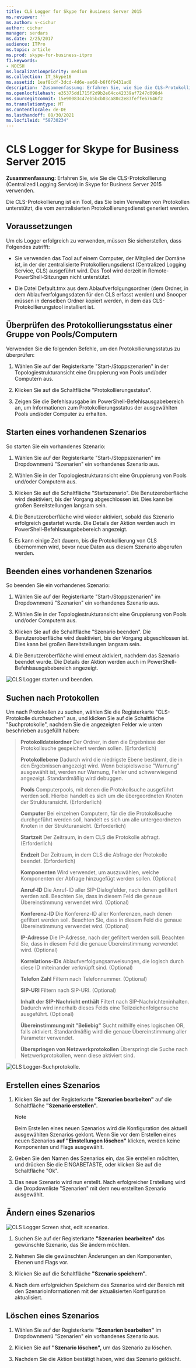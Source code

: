 ```yaml
---
title: CLS Logger for Skype for Business Server 2015
ms.reviewer: ''
ms.author: v-cichur
author: cichur
manager: serdars
ms.date: 2/25/2017
audience: ITPro
ms.topic: article
ms.prod: skype-for-business-itpro
f1.keywords:
- NOCSH
ms.localizationpriority: medium
ms.collection: IT_Skype16
ms.assetid: 1eaf8cdf-3dcd-4d6e-ae68-b6f6f9431ad8
description: 'Zusammenfassung: Erfahren Sie, wie Sie die CLS-Protokollierung (Centralized Logging Service) in Skype for Business Server 2015 verwenden.'
ms.openlocfilehash: e35375dd1715f2d9b2e64cc42339af7247d098d4
ms.sourcegitcommit: 15e90083c47eb5bcb03ca80c2e83feffe67646f2
ms.translationtype: MT
ms.contentlocale: de-DE
ms.lasthandoff: 08/30/2021
ms.locfileid: "58730234"
---
```

# <a name="cls-logger-for-skype-for-business-server-2015"></a>CLS Logger for Skype for Business Server 2015
 
**Zusammenfassung:** Erfahren Sie, wie Sie die CLS-Protokollierung (Centralized Logging Service) in Skype for Business Server 2015 verwenden.
  
Die CLS-Protokollierung ist ein Tool, das Sie beim Verwalten von Protokollen unterstützt, die vom zentralisierten Protokollierungsdienst generiert werden.
  
## <a name="prerequisites"></a>Voraussetzungen

Um cls Logger erfolgreich zu verwenden, müssen Sie sicherstellen, dass Folgendes zutrifft:
  
- Sie verwenden das Tool auf einem Computer, der Mitglied der Domäne ist, in der der zentralisierte Protokollierungsdienst (Centralized Logging Service, CLS) ausgeführt wird. Das Tool wird derzeit in Remote-PowerShell-Sitzungen nicht unterstützt.
    
- Die Datei Default.tmx aus dem Ablaufverfolgungsordner (dem Ordner, in dem Ablaufverfolgungsdaten für den CLS erfasst werden) und Snooper müssen in denselben Ordner kopiert werden, in dem das CLS-Protokollierungstool installiert ist.
    
## <a name="check-the-logging-status-of-a-set-of-poolscomputers"></a>Überprüfen des Protokollierungsstatus einer Gruppe von Pools/Computern

Verwenden Sie die folgenden Befehle, um den Protokollierungsstatus zu überprüfen:
  
1. Wählen Sie auf der Registerkarte "Start-/Stoppszenarien" in der Topologiestrukturansicht eine Gruppierung von Pools und/oder Computern aus.
    
2. Klicken Sie auf die Schaltfläche "Protokollierungsstatus".
    
3. Zeigen Sie die Befehlsausgabe im PowerShell-Befehlsausgabebereich an, um Informationen zum Protokollierungsstatus der ausgewählten Pools und/oder Computer zu erhalten.
    
## <a name="start-an-existing-scenario"></a>Starten eines vorhandenen Szenarios

So starten Sie ein vorhandenes Szenario:
  
1. Wählen Sie auf der Registerkarte "Start-/Stoppszenarien" im Dropdownmenü "Szenarien" ein vorhandenes Szenario aus.
    
2. Wählen Sie in der Topologiestrukturansicht eine Gruppierung von Pools und/oder Computern aus.
    
3. Klicken Sie auf die Schaltfläche "Startszenario". Die Benutzeroberfläche wird deaktiviert, bis der Vorgang abgeschlossen ist. Dies kann bei großen Bereitstellungen langsam sein.
    
4. Die Benutzeroberfläche wird wieder aktiviert, sobald das Szenario erfolgreich gestartet wurde. Die Details der Aktion werden auch im PowerShell-Befehlsausgabebereich angezeigt.
    
5. Es kann einige Zeit dauern, bis die Protokollierung von CLS übernommen wird, bevor neue Daten aus diesem Szenario abgerufen werden.
    
## <a name="stop-an-existing-scenario"></a>Beenden eines vorhandenen Szenarios

So beenden Sie ein vorhandenes Szenario:
  
1. Wählen Sie auf der Registerkarte "Start-/Stoppszenarien" im Dropdownmenü "Szenarien" ein vorhandenes Szenario aus.
    
2. Wählen Sie in der Topologiestrukturansicht eine Gruppierung von Pools und/oder Computern aus.
    
3. Klicken Sie auf die Schaltfläche "Szenario beenden". Die Benutzeroberfläche wird deaktiviert, bis der Vorgang abgeschlossen ist. Dies kann bei großen Bereitstellungen langsam sein.
    
4. Die Benutzeroberfläche wird erneut aktiviert, nachdem das Szenario beendet wurde. Die Details der Aktion werden auch im PowerShell-Befehlsausgabebereich angezeigt.
    
![CLS Logger starten und beenden.](../../media/2c4a36c2-b5db-4550-a3b3-41f18e0e2f0c.png)
  
## <a name="search-for-logs"></a>Suchen nach Protokollen

Um nach Protokollen zu suchen, wählen Sie die Registerkarte "CLS-Protokolle durchsuchen" aus, und klicken Sie auf die Schaltfläche "Suchprotokolle", nachdem Sie die angezeigten Felder wie unten beschrieben ausgefüllt haben:
  
> **Protokolldateiordner** Der Ordner, in dem die Ergebnisse der Protokollsuche gespeichert werden sollen. (Erforderlich)
> 
> **Protokollebene** Dadurch wird die niedrigste Ebene bestimmt, die in den Ergebnissen angezeigt wird. Wenn beispielsweise "Warnung" ausgewählt ist, werden nur Warnung, Fehler und schwerwiegend angezeigt. Standardmäßig wird debuggen.
> 
> **Pools** Computerpools, mit denen die Protokollsuche ausgeführt werden soll. Hierbei handelt es sich um die übergeordneten Knoten der Strukturansicht. (Erforderlich)
> 
> **Computer** Bei einzelnen Computern, für die die Protokollsuche durchgeführt werden soll, handelt es sich um alle untergeordneten Knoten in der Strukturansicht. (Erforderlich)
> 
> **Startzeit** Der Zeitraum, in dem CLS die Protokolle abfragt. (Erforderlich)
> 
> **Endzeit** Der Zeitraum, in dem CLS die Abfrage der Protokolle beendet. (Erforderlich)
> 
> **Komponenten** Wird verwendet, um auszuwählen, welche Komponenten der Abfrage hinzugefügt werden sollen. (Optional)
> 
> **Anruf-ID** Die Anruf-ID aller SIP-Dialogfelder, nach denen gefiltert werden soll. Beachten Sie, dass in diesem Feld die genaue Übereinstimmung verwendet wird. (Optional)
> 
> **Konferenz-ID** Die Konferenz-ID aller Konferenzen, nach denen gefiltert werden soll. Beachten Sie, dass in diesem Feld die genaue Übereinstimmung verwendet wird. (Optional)
> 
> **IP-Adresse** Die IP-Adresse, nach der gefiltert werden soll. Beachten Sie, dass in diesem Feld die genaue Übereinstimmung verwendet wird. (Optional)
> 
> **Korrelations-IDs** Ablaufverfolgungsanweisungen, die logisch durch diese ID miteinander verknüpft sind. (Optional)
> 
> **Telefon Zahl** Filtern nach Telefonnummer. (Optional)
> 
> **SIP-URI** Filtern nach SIP-URI. (Optional)
> 
> **Inhalt der SIP-Nachricht enthält** Filtert nach SIP-Nachrichteninhalten. Dadurch wird innerhalb dieses Felds eine Teilzeichenfolgensuche ausgeführt. (Optional)
> 
> **Übereinstimmung mit "Beliebig"** Sucht mithilfe eines logischen OR, falls aktiviert. Standardmäßig wird die genaue Übereinstimmung aller Parameter verwendet.
> 
> **Überspringen von Netzwerkprotokollen** Überspringt die Suche nach Netzwerkprotokollen, wenn diese aktiviert sind.
    
![CLS Logger-Suchprotokolle.](../../media/5793ea3c-6f5f-40ef-8b53-100da831eedf.png)
  
## <a name="create-a-scenario"></a>Erstellen eines Szenarios

1. Klicken Sie auf der Registerkarte **"Szenarien bearbeiten"** auf die Schaltfläche **"Szenario erstellen".**
    
    > [!NOTE]
    > Beim Erstellen eines neuen Szenarios wird die Konfiguration des aktuell ausgewählten Szenarios geklont. Wenn Sie vor dem Erstellen eines neuen Szenarios **auf "Einstellungen löschen"** klicken, werden keine Komponenten und Flags ausgewählt.
  
2. Geben Sie den Namen des Szenarios ein, das Sie erstellen möchten, und drücken Sie die EINGABETASTE, oder klicken Sie auf die Schaltfläche "Ok".
    
3. Das neue Szenario wird nun erstellt. Nach erfolgreicher Erstellung wird die Dropdownliste "Szenarien" mit dem neu erstellten Szenario ausgewählt.
    
## <a name="modify-a-scenario"></a>Ändern eines Szenarios

![CLS Logger Screen shot, edit scenarios.](../../media/abbbcac0-8a2e-48af-a22f-4fee0283a29f.png)
  
1. Suchen Sie auf der Registerkarte **"Szenarien bearbeiten"** das gewünschte Szenario, das Sie ändern möchten.
    
2. Nehmen Sie die gewünschten Änderungen an den Komponenten, Ebenen und Flags vor.
    
3. Klicken Sie auf die Schaltfläche **"Szenario speichern".**
    
4. Nach dem erfolgreichen Speichern des Szenarios wird der Bereich mit den Szenarioinformationen mit der aktualisierten Konfiguration aktualisiert.
    
## <a name="delete-a-scenario"></a>Löschen eines Szenarios

1. Wählen Sie auf der Registerkarte **"Szenarien bearbeiten"** im Dropdownmenü "Szenarien" ein vorhandenes Szenario aus.
    
2. Klicken Sie auf **"Szenario löschen",** um das Szenario zu löschen.
    
3. Nachdem Sie die Aktion bestätigt haben, wird das Szenario gelöscht.
    

